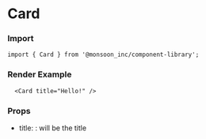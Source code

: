 # Card

### Import
```
import { Card } from '@monsoon_inc/component-library';
```

### Render Example
```
  <Card title="Hello!" />
```

### Props
  - title: <string> : will be the title
